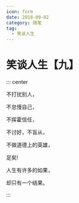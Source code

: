 ```yaml
---
icon: form
date: 2018-09-02
category: 随笔
tag:
  - 笑谈人生
---
```


# 笑谈人生【九】

::: center

不打扰别人，

不怠慢自己，

不挥霍信任，

不讨好，不盲从，

不做道德上的英雄，

足矣!

人生有许多的如果，

却只有一个结果。

:::
